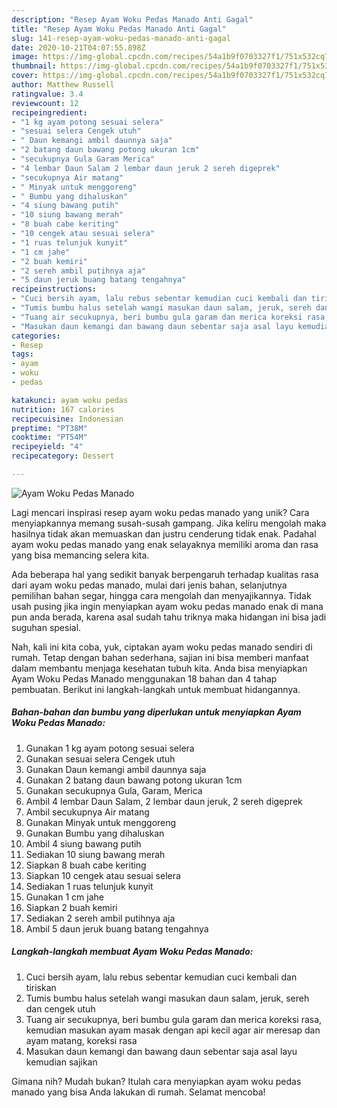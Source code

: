 ```yaml
---
description: "Resep Ayam Woku Pedas Manado Anti Gagal"
title: "Resep Ayam Woku Pedas Manado Anti Gagal"
slug: 141-resep-ayam-woku-pedas-manado-anti-gagal
date: 2020-10-21T04:07:55.898Z
image: https://img-global.cpcdn.com/recipes/54a1b9f0703327f1/751x532cq70/ayam-woku-pedas-manado-foto-resep-utama.jpg
thumbnail: https://img-global.cpcdn.com/recipes/54a1b9f0703327f1/751x532cq70/ayam-woku-pedas-manado-foto-resep-utama.jpg
cover: https://img-global.cpcdn.com/recipes/54a1b9f0703327f1/751x532cq70/ayam-woku-pedas-manado-foto-resep-utama.jpg
author: Matthew Russell
ratingvalue: 3.4
reviewcount: 12
recipeingredient:
- "1 kg ayam potong sesuai selera"
- "sesuai selera Cengek utuh"
- " Daun kemangi ambil daunnya saja"
- "2 batang daun bawang potong ukuran 1cm"
- "secukupnya Gula Garam Merica"
- "4 lembar Daun Salam 2 lembar daun jeruk 2 sereh digeprek"
- "secukupnya Air matang"
- " Minyak untuk menggoreng"
- " Bumbu yang dihaluskan"
- "4 siung bawang putih"
- "10 siung bawang merah"
- "8 buah cabe keriting"
- "10 cengek atau sesuai selera"
- "1 ruas telunjuk kunyit"
- "1 cm jahe"
- "2 buah kemiri"
- "2 sereh ambil putihnya aja"
- "5 daun jeruk buang batang tengahnya"
recipeinstructions:
- "Cuci bersih ayam, lalu rebus sebentar kemudian cuci kembali dan tiriskan"
- "Tumis bumbu halus setelah wangi masukan daun salam, jeruk, sereh dan cengek utuh"
- "Tuang air secukupnya, beri bumbu gula garam dan merica koreksi rasa, kemudian masukan ayam masak dengan api kecil agar air meresap dan ayam matang, koreksi rasa"
- "Masukan daun kemangi dan bawang daun sebentar saja asal layu kemudian sajikan"
categories:
- Resep
tags:
- ayam
- woku
- pedas

katakunci: ayam woku pedas 
nutrition: 167 calories
recipecuisine: Indonesian
preptime: "PT38M"
cooktime: "PT54M"
recipeyield: "4"
recipecategory: Dessert

---
```



![Ayam Woku Pedas Manado](https://img-global.cpcdn.com/recipes/54a1b9f0703327f1/751x532cq70/ayam-woku-pedas-manado-foto-resep-utama.jpg)

Lagi mencari inspirasi resep ayam woku pedas manado yang unik? Cara menyiapkannya memang susah-susah gampang. Jika keliru mengolah maka hasilnya tidak akan memuaskan dan justru cenderung tidak enak. Padahal ayam woku pedas manado yang enak selayaknya memiliki aroma dan rasa yang bisa memancing selera kita.

Ada beberapa hal yang sedikit banyak berpengaruh terhadap kualitas rasa dari ayam woku pedas manado, mulai dari jenis bahan, selanjutnya pemilihan bahan segar, hingga cara mengolah dan menyajikannya. Tidak usah pusing jika ingin menyiapkan ayam woku pedas manado enak di mana pun anda berada, karena asal sudah tahu triknya maka hidangan ini bisa jadi suguhan spesial.




Nah, kali ini kita coba, yuk, ciptakan ayam woku pedas manado sendiri di rumah. Tetap dengan bahan sederhana, sajian ini bisa memberi manfaat dalam membantu menjaga kesehatan tubuh kita. Anda bisa menyiapkan Ayam Woku Pedas Manado menggunakan 18 bahan dan 4 tahap pembuatan. Berikut ini langkah-langkah untuk membuat hidangannya.

<!--inarticleads1-->

##### Bahan-bahan dan bumbu yang diperlukan untuk menyiapkan Ayam Woku Pedas Manado:

1. Gunakan 1 kg ayam potong sesuai selera
1. Gunakan sesuai selera Cengek utuh
1. Gunakan  Daun kemangi ambil daunnya saja
1. Gunakan 2 batang daun bawang potong ukuran 1cm
1. Gunakan secukupnya Gula, Garam, Merica
1. Ambil 4 lembar Daun Salam, 2 lembar daun jeruk, 2 sereh digeprek
1. Ambil secukupnya Air matang
1. Gunakan  Minyak untuk menggoreng
1. Gunakan  Bumbu yang dihaluskan
1. Ambil 4 siung bawang putih
1. Sediakan 10 siung bawang merah
1. Siapkan 8 buah cabe keriting
1. Siapkan 10 cengek atau sesuai selera
1. Sediakan 1 ruas telunjuk kunyit
1. Gunakan 1 cm jahe
1. Siapkan 2 buah kemiri
1. Sediakan 2 sereh ambil putihnya aja
1. Ambil 5 daun jeruk buang batang tengahnya




<!--inarticleads2-->

##### Langkah-langkah membuat Ayam Woku Pedas Manado:

1. Cuci bersih ayam, lalu rebus sebentar kemudian cuci kembali dan tiriskan
1. Tumis bumbu halus setelah wangi masukan daun salam, jeruk, sereh dan cengek utuh
1. Tuang air secukupnya, beri bumbu gula garam dan merica koreksi rasa, kemudian masukan ayam masak dengan api kecil agar air meresap dan ayam matang, koreksi rasa
1. Masukan daun kemangi dan bawang daun sebentar saja asal layu kemudian sajikan




Gimana nih? Mudah bukan? Itulah cara menyiapkan ayam woku pedas manado yang bisa Anda lakukan di rumah. Selamat mencoba!
